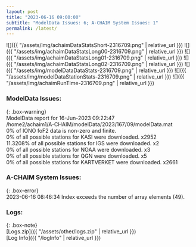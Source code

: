 ```yaml
---
layout: post
title: "2023-06-16 09:00:00"
subtitle: "ModelData Issues: 6; A-CHAIM System Issues: 1"
permalink: /latest/
---
```


![]({{ "/assets/img/achaimDataStatsShort-2316709.png" | relative_url }})
![]({{ "/assets/img/achaimDataStatsLong00-2316709.png" | relative_url }})
![]({{ "/assets/img/achaimDataStatsLong01-2316709.png" | relative_url }})
![]({{ "/assets/img/achaimDataStatsLong02-2316709.png" | relative_url }})
![]({{ "/assets/img/modelDataDataStats-2316709.png" | relative_url }})
![]({{ "/assets/img/modelDataStationStats-2316709.png" | relative_url }})
![]({{ "/assets/img/achaimRunTime-2316709.png" | relative_url }})


### ModelData Issues:  
  
{: .box-warning}  
 ModelData report for 16-Jun-2023 09:22:47   
 /home2/achaim1/A-CHAIM/modelData/2023/167/09/modelData.mat   
 0% of IONO foF2 data is non-zero and finite.   
 0% of all possible stations for KASI were downloaded. x2952   
 11.3208% of all possible stations for IGS were downloaded. x2   
 0% of all possible stations for NOAA were downloaded. x3   
 0% of all possible stations for QGN were downloaded. x5   
 0% of all possible stations for KARTVERKET were downloaded. x2661   
  
### A-CHAIM System Issues:  
  
{: .box-error}  
2023-06-16 08:46:34 Index exceeds the number of array elements (49).  

### Logs:  
  
{: .box-note}  
[Logs.zip]({{ "/assets/other/logs.zip" | relative_url }})  
[Log Info]({{ "/logInfo" | relative_url }})  
